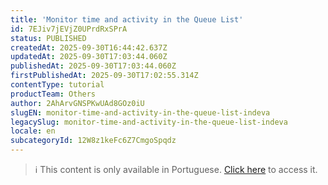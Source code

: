 ```yaml
---
title: 'Monitor time and activity in the Queue List'
id: 7EJiv7jEVjZ0UPrdRxSPrA
status: PUBLISHED
createdAt: 2025-09-30T16:44:42.637Z
updatedAt: 2025-09-30T17:03:44.060Z
publishedAt: 2025-09-30T17:03:44.060Z
firstPublishedAt: 2025-09-30T17:02:55.314Z
contentType: tutorial
productTeam: Others
author: 2AhArvGNSPKwUAd8GOz0iU
slugEN: monitor-time-and-activity-in-the-queue-list-indeva
legacySlug: monitor-time-and-activity-in-the-queue-list-indeva
locale: en
subcategoryId: 12W8z1keFc6Z7CmgoSpqdz
---
```


> ℹ️ This content is only available in Portuguese. [Click here](/pt/tutorial/monitorar-tempo-e-movimentacoes-na-lista-da-vez-indeva--7EJiv7jEVjZ0UPrdRxSPrA) to access it.
